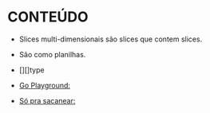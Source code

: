 # CONTEÚDO

- Slices multi-dimensionais são slices que contem slices.
- São como planilhas.
- [][]type
- [Go Playground: ](https://play.golang.org/p/vKyHiG1GtM)

- [Só pra sacanear: ](https://play.golang.org/p/ZSU_8eJ9Yp)
